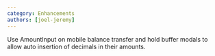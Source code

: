```yaml
---
category: Enhancements
authors: [joel-jeremy]
---
```


Use AmountInput on mobile balance transfer and hold buffer modals to allow auto insertion of decimals in their amounts.
